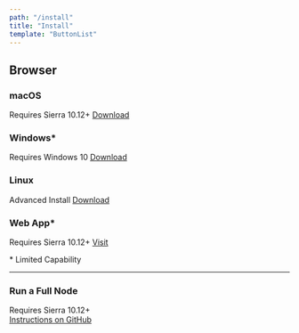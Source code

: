 ```yaml
---
path: "/install"
title: "Install"
template: "ButtonList"
---
```


## Browser

### macOS 
Requires Sierra 10.12+
<a href="https://github.com/blockstack/blockstack-browser/releases/download/v0.29.2/Blockstack-for-macOS-v0.29.2.dmg" class="button">Download</a>

### Windows* 
Requires Windows 10
<a href="https://github.com/blockstack/blockstack-browser/releases/download/v0.29.2/Blockstack-for-win10-v0.29.2.msi" class="button">Download</a>

### Linux 
Advanced Install
<a href="https://github.com/blockstack/blockstack-browser/releases/download/v0.29.2/Blockstack-for-Linux-v0.29.2.sh" class="button">Download</a>

### Web App*
Requires Sierra 10.12+
<a href="https://browser.blockstack.org/" class="button">Visit</a>

\* Limited Capability

---

### Run a Full Node
Requires Sierra 10.12+  
<a href="https://github.com/blockstack/blockstack-core" target="_blank" class="button">Instructions on GitHub</a>